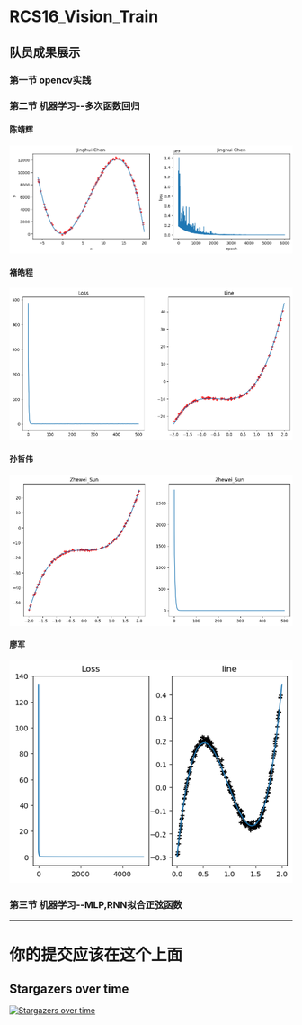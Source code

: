 # RCS16_Vision_Train
## 队员成果展示
### 第一节 opencv实践

### 第二节 机器学习--多次函数回归
#### 陈靖辉
![线性回归](Jinghui_Chen/img/linear_regression.png)


#### 褚皓程
![test](HaoCheng_Chu/img/output.png)
#### 孙哲伟
![test](Zhewei_Sun/img/linear.png)

#### 廖军
![test](Jun_Liao\output.png)

### 第三节 机器学习--MLP,RNN拟合正弦函数
***
# 你的提交应该在这个上面
## Stargazers over time

[![Stargazers over time](https://starchart.cc/zxyup/RCS16_Vision_Train.svg)](https://starchart.cc/zxyup/RCS16_Vision_Train)
